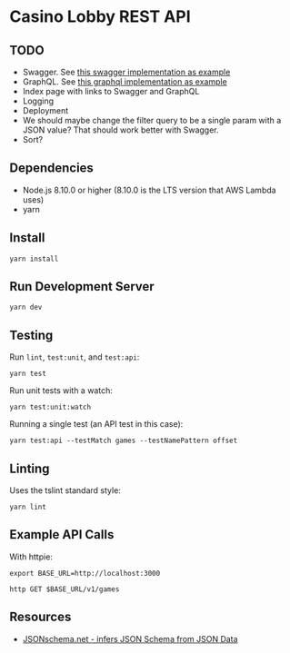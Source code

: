 # Casino Lobby REST API

## TODO

* Swagger. See [this swagger implementation as example](https://github.com/versioned/versioned-api/blob/master/lib/swagger_util.js)
* GraphQL. See [this graphql implementation as example](https://github.com/versioned/versioned-api/blob/master/app/graphql.js)
* Index page with links to Swagger and GraphQL
* Logging
* Deployment
* We should maybe change the filter query to be a single param with a JSON value? That should work better with Swagger.
* Sort?

## Dependencies

* Node.js 8.10.0 or higher (8.10.0 is the LTS version that AWS Lambda uses)
* yarn

## Install

```
yarn install
```

## Run Development Server

```
yarn dev
```

## Testing

Run `lint`, `test:unit`, and `test:api`:

```
yarn test
```

Run unit tests with a watch:

```
yarn test:unit:watch
```

Running a single test (an API test in this case):

```
yarn test:api --testMatch games --testNamePattern offset
```

## Linting

Uses the tslint standard style:

```
yarn lint
```

## Example API Calls

With httpie:

```
export BASE_URL=http://localhost:3000
```

```
http GET $BASE_URL/v1/games
```

## Resources

* [JSONschema.net - infers JSON Schema from JSON Data](JSONschema.net)
